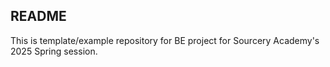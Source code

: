 ## README

This is template/example repository for BE project for Sourcery Academy's 2025 Spring session.